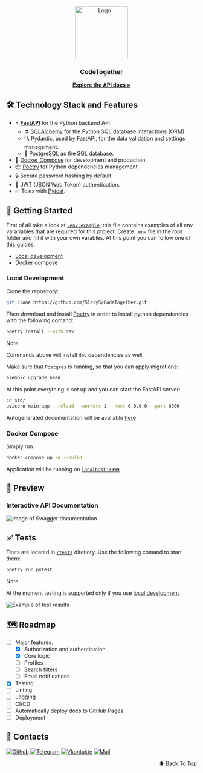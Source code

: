 <div id="readme-top"></div>

[//]: # (Project logo)
<br/>
<div align="center">
    <a href="https://github.com/S1riyS/CodeTogether">
        <img src="https://i.postimg.cc/d1fWF7wg/safeimagekit-330ea610973e8c3487667c3f4c5523c4-1-1.png" alt="Logo" width="140" height="140">
    </a>
    <h3 align="center">CodeTogether</h3>
    <p align="center">
        <a href="#" target="_blank" rel="noopener noreferrer">
            <strong>Explore the API docs »</strong>
        </a>
    </p>
</div>


## 🛠️ Technology Stack and Features

- ⚡ [**FastAPI**](https://fastapi.tiangolo.com) for the Python backend API.
    - ⚗️ [SQLAlchemy](https://www.sqlalchemy.org/) for the Python SQL database interactions (ORM).
    - 🔍 [Pydantic](https://docs.pydantic.dev), used by FastAPI, for the data validation and settings management.
    - 💾 [PostgreSQL](https://www.postgresql.org) as the SQL database.
- 🐋 [Docker Compose](https://www.docker.com) for development and production.
- 📦 [Poetry](https://python-poetry.org) for Python dependencies management 
- 🔒 Secure password hashing by default.
- 🔑 JWT (JSON Web Token) authentication.
- ✅ Tests with [Pytest](https://pytest.org).

## 🚀 Getting Started

First of all take a look at [`.env.example`](https://github.com/S1riyS/CodeTogether/blob/master/.env.example), this file contains examples of all env varariables that are required for this project. Create `.env` file in the root folder and fill it with your own varables. At this point you can follow one of this guides:
- [Local development](#local-development)
- [Docker compose](#docker-compose)

### Local Development

Clone the repository:
```bash
git clone https://github.com/S1riyS/CodeTogether.git
```

Then download and install [Poetry](https://python-poetry.org) in order to install python dependencies with the following comand:

```bash
poetry install --with dev
```
> [!NOTE]
> Commands above will install `dev` dependencies as well

Make sure that `Postgres` is running, so that you can apply migrations:
```bash
alembic upgrade head
```

At this point everything is set up and you can start the FastAPI server:
```bash
cd src/
uvicorn main:app --reload --workers 1 --host 0.0.0.0 --port 8080
```

Autogenerated documentation will be avaliable [here](localhost:8080/docs)

### Docker Compose
Simply run
```bash
docker compose up -d --build
```
Application will be running on [`localhost:9999`](localhost:9999)

## 👀 Preview

### Interactive API Documentation
![Image of Swagger documentation](https://i.postimg.cc/fR9kfyH5/browser-es-YQX62k-CB.png)

## ✅ Tests

Tests are located in [`/tests`](https://github.com/S1riyS/CodeTogether/tree/master/tests) diretlory.
Use the following comand to start them:
```bash
poetry run pytest
```
> [!NOTE]
> At the moment testing is supported only if you use [local development](#local-development)

![Example of test results](https://i.postimg.cc/QCdJF1Jf/image.png)

## 🗺️ Roadmap

- [ ] Major features:
    - [x] Authorization and authentication
    - [x] Core logic 
    - [ ] Profiles
    - [ ] Search filters
    - [ ] Email notifications
- [x] Testing
- [ ] Linting
- [ ] Logging
- [ ] CI/CD
- [ ] Automatically deploy docs to GitHub Pages
- [ ] Deployment

## 💬 Contacts

[![Github](https://img.shields.io/badge/-Github-090909?style=for-the-badge&logo=github&logoColor=FFFFF)](https://github.com/S1riyS)
[![Telegram](https://img.shields.io/badge/-Telegram-090909?style=for-the-badge&logo=telegram)](https://t.me/s1riysss)
[![Vkontakte](https://img.shields.io/badge/-Vkontakte-090909?style=for-the-badge&logo=Vk&logoColor=4F7DB3)](https://vk.com/s1riys)
[![Mail](https://img.shields.io/badge/-EMail-090909?style=for-the-badge&logo=Mail.Ru&logoColor=4F7DB3)](mailto:kirill.ankudinov.94@mail.ru)

<p align="right"><a href="#readme-top">⬆️ Back To Top</a></p>